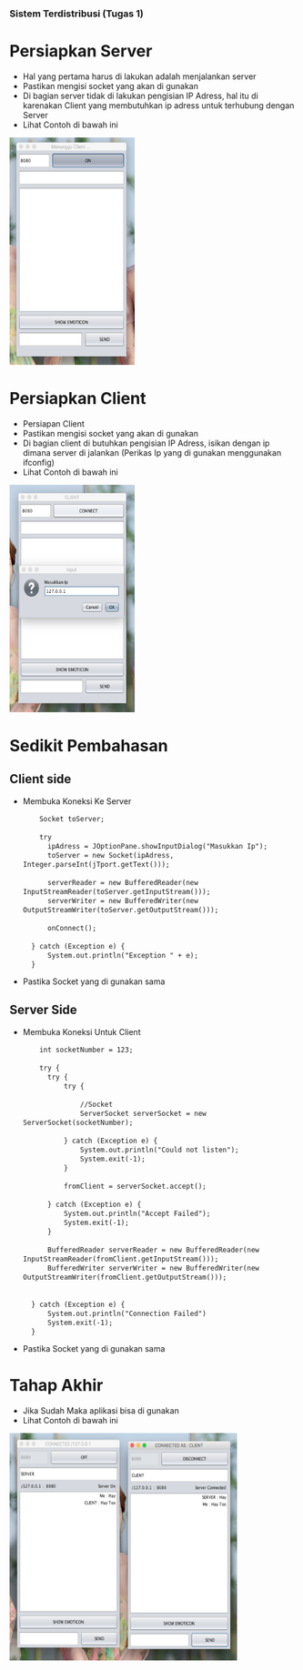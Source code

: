 ### Sistem Terdistribusi (Tugas 1)

# Persiapkan Server
- Hal yang pertama harus di lakukan adalah menjalankan server
- Pastikan mengisi socket yang akan di gunakan
- Di bagian server tidak di lakukan pengisian IP Adress, hal itu di karenakan Client yang membutuhkan ip adress untuk terhubung dengan Server
- Lihat Contoh di bawah ini

<img src="https://github.com/Danboru/Sistem-Terdistribusi-Tugas-1-/blob/master/Images/1.png"  width="220" height="400" />

# Persiapkan Client
- Persiapan Client
- Pastikan mengisi socket yang akan di gunakan
- Di bagian client di butuhkan pengisian IP Adress, isikan dengan ip dimana server di jalankan (Perikas Ip yang di gunakan menggunakan ifconfig)
- Lihat Contoh di bawah ini

<img src="https://github.com/Danboru/Sistem-Terdistribusi-Tugas-1-/blob/master/Images/2.png?raw=true"  width="220" height="400" />

# Sedikit Pembahasan
## Client side

- Membuka Koneksi Ke Server
           
          Socket toServer;
          
          try
            ipAdress = JOptionPane.showInputDialog("Masukkan Ip");
            toServer = new Socket(ipAdress, Integer.parseInt(jTport.getText()));
           
            serverReader = new BufferedReader(new InputStreamReader(toServer.getInputStream()));
            serverWriter = new BufferedWriter(new OutputStreamWriter(toServer.getOutputStream()));
            
            onConnect();
            
        } catch (Exception e) {
            System.out.println("Exception " + e);
        }

- Pastika Socket yang di gunakan sama

## Server Side

- Membuka Koneksi Untuk Client
           
          int socketNumber = 123;
          
          try {
            try {
                try {
                    
                    //Socket
                    ServerSocket serverSocket = new ServerSocket(socketNumber);

                } catch (Exception e) {
                    System.out.println("Could not listen");
                    System.exit(-1);
                }
                
                fromClient = serverSocket.accept();

            } catch (Exception e) {
                System.out.println("Accept Failed");
                System.exit(-1);
            }

            BufferedReader serverReader = new BufferedReader(new InputStreamReader(fromClient.getInputStream()));
            BufferedWriter serverWriter = new BufferedWriter(new OutputStreamWriter(fromClient.getOutputStream()));
                   

        } catch (Exception e) {
            System.out.println("Connection Failed")
            System.exit(-1);
        }

- Pastika Socket yang di gunakan sama

# Tahap Akhir
- Jika Sudah Maka aplikasi bisa di gunakan
- Lihat Contoh di bawah ini

<img src="https://github.com/Danboru/Sistem-Terdistribusi-Tugas-1-/blob/master/Images/3.png?raw=true"  width="400" height="400" />

